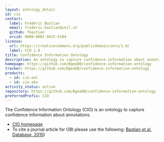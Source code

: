 ```yaml
---
layout: ontology_detail
id: cio
contact:
  label: Frédéric Bastian
  email: frederic.bastian@unil.ch
  github: fbastian
  orcid: 0000-0002-9415-5104
license:
  url: https://creativecommons.org/publicdomain/zero/1.0/
  label: CC0 1.0
title: Confidence Information Ontology
description: An ontology to capture confidence information about annotations.
homepage: https://github.com/BgeeDB/confidence-information-ontology
tracker: https://github.com/BgeeDB/confidence-information-ontology
products:
  - id: cio.owl
  - id: cio.obo
activity_status: active
repository: https://github.com/BgeeDB/confidence-information-ontology
preferredPrefix: CIO
---
```


The Confidence Information Ontology (CIO) is an ontology to capture confidence information about annotations.

- [CIO homepage](https://github.com/BgeeDB/confidence-information-ontology)
- To cite a journal article for OBI please use the following: [Bastian et al, Database, 2015](http://www.ncbi.nlm.nih.gov/pubmed/25957950))
